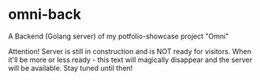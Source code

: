 # omni-back
A Backend (Golang server) of my potfolio-showcase project "Omni"

Attention! Server is still in construction and is NOT ready for visitors. When it'll be more or less ready - this text will magically disappear and the server will be available. Stay tuned until then!
